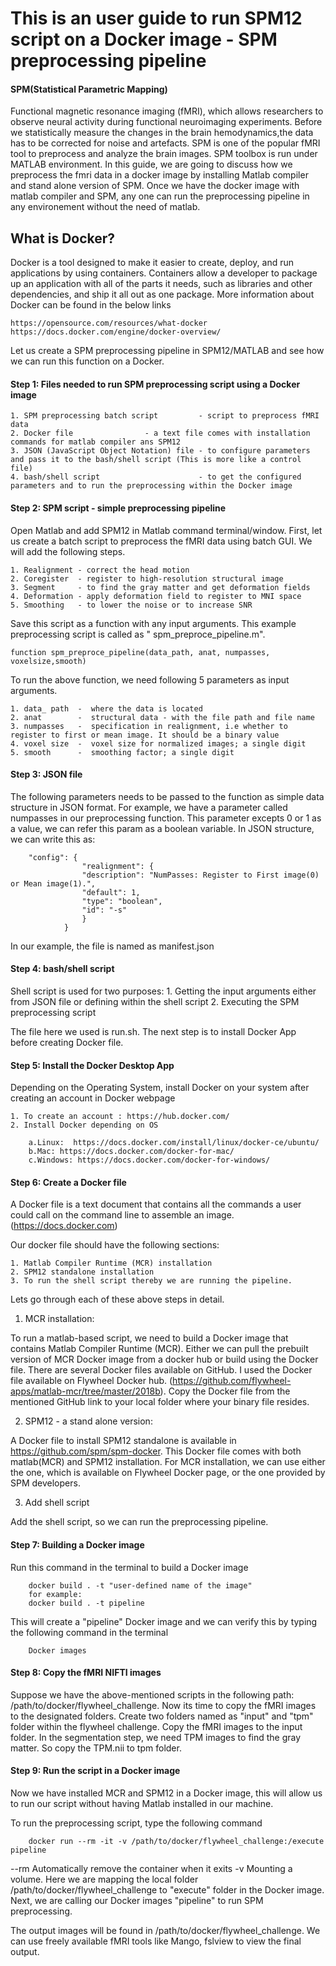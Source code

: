 # This is an user guide to run SPM12 script on a Docker image - SPM preprocessing pipeline

#### SPM(Statistical Parametric Mapping)

Functional magnetic resonance imaging (fMRI), which allows researchers to observe neural activity during functional neuroimaging experiments. Before we statistically measure the changes in the brain  hemodynamics,the data has to be corrected for noise and artefacts. SPM is one of the popular fMRI tool to preprocess and analyze the brain images. SPM toolbox is run under MATLAB environment. In this guide, we are going to discuss how we preprocess the fmri data in a docker image by installing Matlab compiler and stand alone version of SPM. Once we have the docker image with matlab compiler and SPM, any one can run the preprocessing pipeline in any environement without the need of matlab. 



## What is Docker?
Docker is a tool designed to make it easier to create, deploy, and run applications by using containers. Containers allow a developer to package up an application with all of the parts it needs, such as libraries and other dependencies, and ship it all out as one package. More information about Docker can be found in the below links

    https://opensource.com/resources/what-docker
    https://docs.docker.com/engine/docker-overview/


Let us create a SPM preprocessing pipeline in SPM12/MATLAB and see how we can run this function on a Docker.


#### Step 1: Files needed to run SPM preprocessing script using a Docker image

    1. SPM preprocessing batch script         - script to preprocess fMRI data
    2. Docker file 			      - a text file comes with installation commands for matlab compiler ans SPM12
    3. JSON (JavaScript Object Notation) file - to configure parameters and pass it to the bash/shell script (This is more like a control file)
    4. bash/shell script                      - to get the configured parameters and to run the preprocessing within the Docker image

#### Step 2: SPM script - simple preprocessing pipeline
Open Matlab and add SPM12 in Matlab command terminal/window. First, let us create a batch script to preprocess the fMRI data using batch GUI. We will add the following steps.

    1. Realignment - correct the head motion
    2. Coregister  - register to high-resolution structural image
    3. Segment     - to find the gray matter and get deformation fields
    4. Deformation - apply deformation field to register to MNI space
    5. Smoothing   - to lower the noise or to increase SNR

Save this script as a function with any input arguments.  This example preprocessing script is called as " spm_preproce_pipeline.m".

    function spm_preproce_pipeline(data_path, anat, numpasses, voxelsize,smooth)

To run the above function, we need following 5 parameters as input arguments. 

    1. data_ path  -  where the data is located
    2. anat        -  structural data - with the file path and file name
    3. numpasses   -  specification in realignment, i.e whether to register to first or mean image. It should be a binary value
    4. voxel size  -  voxel size for normalized images; a single digit
    5. smooth      -  smoothing factor; a single digit

#### Step 3: JSON file
The following parameters needs to be passed to the function as simple data structure in JSON format.
For example, we have a parameter called numpasses in our preprocessing function. This parameter excepts 0 or 1 as a value, we can refer this param as a boolean variable. In JSON structure, we can write this as:
        
        "config": {
                    "realignment": {
                    "description": "NumPasses: Register to First image(0) or Mean image(1).",
                    "default": 1,
                    "type": "boolean",
                    "id": "-s"
                    }
                }

In our example, the file is named as manifest.json

#### Step 4: bash/shell script

Shell script is used for two purposes: 
    1. Getting the input arguments either from JSON file or defining within the shell script 
    2. Executing the SPM preprocessing script 

The file here we used is run.sh. The next step is to install Docker App before creating Docker file.

#### Step 5: Install the Docker Desktop App

Depending on the Operating System, install Docker on your system after creating an account in Docker webpage

    1. To create an account : https://hub.docker.com/
    2. Install Docker depending on OS 

        a.Linux:  https://docs.docker.com/install/linux/docker-ce/ubuntu/
        b.Mac: https://docs.docker.com/docker-for-mac/
        c.Windows: https://docs.docker.com/docker-for-windows/


#### Step 6: Create a Docker file

A Docker file is a text document that contains all the commands a user could call on the command line to assemble an image.(https://docs.docker.com)

Our docker file should have the following sections:

    1. Matlab Compiler Runtime (MCR) installation 
    2. SPM12 standalone installation 
    3. To run the shell script thereby we are running the pipeline.

Lets go through each of these above steps in detail.

1. MCR installation:

To run a matlab-based script, we need to build a Docker image that contains Matlab Compiler Runtime (MCR).
Either we can pull the prebuilt version of MCR Docker image from a docker hub or build using the Docker file. There are several Docker files available on GitHub. I used the Docker file available on Flywheel Docker hub. (https://github.com/flywheel-apps/matlab-mcr/tree/master/2018b). 
Copy the  Docker file from the mentioned GitHub link to your local folder where your binary file resides.

2. SPM12 - a stand alone version:

A Docker file to install SPM12 standalone is available in https://github.com/spm/spm-docker. This Docker file comes with both matlab(MCR) and SPM12 installation.  For MCR installation, we can use either the one, which is available on Flywheel Docker page, or the one provided by SPM developers.

3. Add shell script 

Add the shell script, so we can run the preprocessing pipeline.

#### Step 7: Building a Docker image

Run this command in the terminal to build a Docker image

        docker build . -t "user-defined name of the image"
        for example:
        docker build . -t pipeline

This will create a "pipeline" Docker image and we can verify this by typing the following command in the terminal

        Docker images


#### Step 8: Copy the fMRI NIFTI images

Suppose we have the above-mentioned scripts in the following path: /path/to/docker/flywheel_challenge. Now its time to copy the fMRI images to the designated folders. Create two folders named as  "input"  and "tpm" folder within the flywheel challenge. Copy the fMRI images to the input folder. In the segmentation step, we need TPM images to find the gray matter. So copy the TPM.nii to tpm folder.

#### Step 9: Run the script in a Docker image

Now we have installed MCR and SPM12 in a Docker image, this will allow us to run our script without having Matlab installed in our machine.

To run the preprocessing script, type the following command 

        docker run --rm -it -v /path/to/docker/flywheel_challenge:/execute  pipeline

--rm  Automatically remove the container when it exits
-v  Mounting a volume. Here we are mapping the local folder /path/to/docker/flywheel_challenge to  "execute" folder in the Docker image. 
Next, we are calling our Docker images "pipeline" to run SPM preprocessing. 

The output images will be found in /path/to/docker/flywheel_challenge. We can use freely available fMRI tools like Mango, fslview to view the final output.